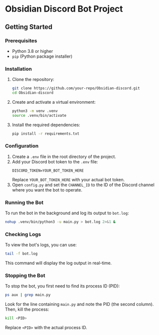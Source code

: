 # Obsidian Discord Bot Project 

## Getting Started

### Prerequisites
- Python 3.8 or higher
- `pip` (Python package installer)

### Installation
1. Clone the repository:
   ```bash
   git clone https://github.com/your-repo/Obsidian-discord.git
   cd Obsidian-discord
   ```
2. Create and activate a virtual environment:
   ```bash
   python3 -m venv .venv
   source .venv/bin/activate
   ```
3. Install the required dependencies:
   ```bash
   pip install -r requirements.txt
   ```

### Configuration
1. Create a `.env` file in the root directory of the project.
2. Add your Discord bot token to the `.env` file:
   ```
   DISCORD_TOKEN=YOUR_BOT_TOKEN_HERE
   ```
   Replace `YOUR_BOT_TOKEN_HERE` with your actual bot token.
3. Open `config.py` and set the `CHANNEL_ID` to the ID of the Discord channel where you want the bot to operate.

### Running the Bot
To run the bot in the background and log its output to `bot.log`:
```bash
nohup .venv/bin/python3 -u main.py > bot.log 2>&1 &
```

### Checking Logs
To view the bot's logs, you can use:
```bash
tail -f bot.log
```
This command will display the log output in real-time.

### Stopping the Bot
To stop the bot, you first need to find its process ID (PID):
```bash
ps aux | grep main.py
```
Look for the line containing `main.py` and note the PID (the second column).
Then, kill the process:
```bash
kill <PID>
```
Replace `<PID>` with the actual process ID.
